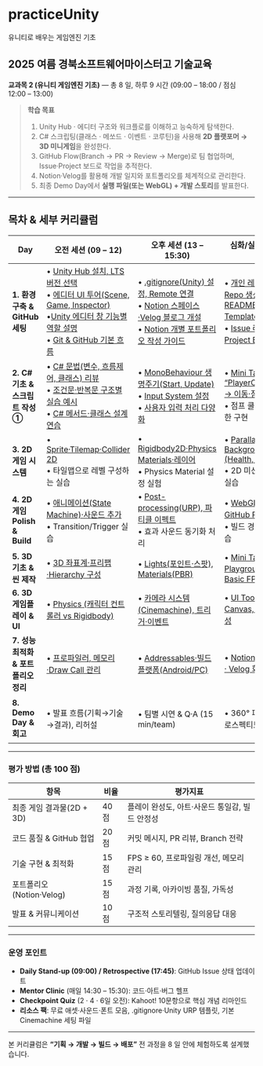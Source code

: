 # practiceUnity
유니티로 배우는 게임엔진 기초

## 2025 여름 경북소프트웨어마이스터고 기술교육

**교과목 2 (유니티 게임엔진 기초)** ― 총 8 일, 하루 9 시간 (09:00 – 18:00 / 점심 12:00 – 13:00)

> **학습 목표**
>
> 1. Unity Hub ‧ 에디터 구조와 워크플로를 이해하고 능숙하게 탐색한다.
> 2. C# 스크립팅(클래스 · 메쏘드 · 이벤트 · 코루틴)을 사용해 **2D 플랫포머 → 3D 미니게임**을 완성한다.
> 3. GitHub Flow(Branch → PR → Review → Merge)로 팀 협업하며, Issue·Project 보드로 작업을 추적한다.
> 4. Notion·Velog를 활용해 개발 일지와 포트폴리오를 체계적으로 관리한다.
> 5. 최종 Demo Day에서 **실행 파일(또는 WebGL) + 개발 스토리**를 발표한다.

---

## 목차 & 세부 커리큘럼

| Day                         | 오전 세션 (09 – 12)                                                                          | 오후 세션 (13 – 15:30)                                              | 심화/실습 (15:30 – 18)                                    | 일일 산출물 · 점검                                     |
| --------------------------- | ---------------------------------------------------------------------------------------- | --------------------------------------------------------------- | ----------------------------------------------------- | ----------------------------------------------- |
| **1. 환경 구축 & GitHub 세팅**    | • [Unity Hub 설치, LTS 버전 선택](https://github.com/isp829/practiceUnity/blob/patch-2/1-1.Unity%20Hub%20%EC%84%A4%EC%B9%98%2C%20LTS%20%EB%B2%84%EC%A0%84%20%EC%84%A0%ED%83%9D.md)<br>• [에디터 UI 투어(Scene, Game, Inspector)](https://github.com/isp829/practiceUnity/blob/patch-2/1-2%20Unity%20%EC%97%90%EB%94%94%ED%84%B0%20UI%20%ED%88%AC%EC%96%B4%20%E2%80%93%20Scene%2C%20Game%2C%20Inspector%20%EC%B0%BD%20%EC%9D%B4%ED%95%B4%ED%95%98%EA%B8%B0.md)<br>•[Unity 에디터 창 기능별 역할 설명](https://github.com/isp829/practiceUnity/blob/patch-2/1-2-1.%20Unity%20%EC%97%90%EB%94%94%ED%84%B0%20%EC%B0%BD%20%EA%B8%B0%EB%8A%A5%EB%B3%84%20%EC%97%AD%ED%95%A0%20%EC%84%A4%EB%AA%85.md)<br>• [Git & GitHub 기본 흐름](https://github.com/isp829/practiceUnity/blob/patch-2/1-3.%20Git%20%26%20GitHub%20%EA%B8%B0%EB%B3%B8%20%ED%9D%90%EB%A6%84.md)  | • [.gitignore(Unity) 설정, Remote 연결](https://github.com/isp829/practiceUnity/blob/patch-2/1-4.gitignore(Unity)%20%EC%84%A4%EC%A0%95%2C%20Remote%20%EC%97%B0%EA%B2%B0.md)<br>• [Notion 스페이스·Velog 블로그 개설](https://github.com/isp829/practiceUnity/blob/patch-2/1-5.%20Notion%20%EC%8A%A4%ED%8E%98%EC%9D%B4%EC%8A%A4%C2%B7Velog%20%EB%B8%94%EB%A1%9C%EA%B7%B8%20%EA%B0%9C%EC%84%A4.md)<br>• [Notion 개별 포트폴리오 작성 가이드](https://github.com/isp829/practiceUnity/blob/patch-2/1-5-1.%20Notion%EC%9C%BC%EB%A1%9C%20%EA%B0%9C%EB%B3%84%20%ED%8F%AC%ED%8A%B8%ED%8F%B4%EB%A6%AC%EC%98%A4%20%EC%9E%91%EC%84%B1%ED%95%98%EA%B8%B0.md)  | • [개인 레포 + Org 팀 Repo 생성, README/Issue Template 작성](https://github.com/isp829/practiceUnity/blob/patch-2/1-6.%20%EA%B0%9C%EC%9D%B8%20%EB%A0%88%ED%8F%AC%20%2B%20Org%20%ED%8C%80%20Repo%20%EC%83%9D%EC%84%B1%2C%20README%2CIssue%20Template%20%EC%9E%91%EC%84%B1.md)<br>• [Issue 라벨 및 Project Board 실습](https://github.com/isp829/practiceUnity/blob/patch-2/1-7.%20Issue%20%EB%9D%BC%EB%B2%A8%20%EB%B0%8F%20Project%20Board%20%EC%8B%A4%EC%8A%B5.md)        | ✔ Repo·Project 보드 생성<br>✔ Unity Sample Scene 커밋 |
| **2. C# 기초 & 스크립트 작성 ①**    | • [C# 문법(변수, 흐름제어, 클래스) 리뷰](https://github.com/isp829/practiceUnity/blob/patch-2/2-1.%20C%23%20%EB%AC%B8%EB%B2%95%20%EB%A6%AC%EB%B7%B0.md)<br>• [조건문·반복문 구조별 실습 예시](https://github.com/isp829/practiceUnity/blob/patch-2/2-1-1.%20%EC%A1%B0%EA%B1%B4%EB%AC%B8%C2%B7%EB%B0%98%EB%B3%B5%EB%AC%B8%20%EA%B5%AC%EC%A1%B0%EB%B3%84%20%EC%8B%A4%EC%8A%B5%20%EC%98%88%EC%8B%9C.md)<br>• [C# 메서드·클래스 설계 연습](https://github.com/isp829/practiceUnity/blob/patch-2/2-1-2.%20C%23%20%EB%A9%94%EC%84%9C%EB%93%9C%C2%B7%ED%81%B4%EB%9E%98%EC%8A%A4%20%EC%84%A4%EA%B3%84%20%EC%97%B0%EC%8A%B5.md) | • [MonoBehaviour 생명주기(Start, Update)](https://github.com/isp829/practiceUnity/blob/patch-2/2-2.%20MonoBehaviour%20%EC%83%9D%EB%AA%85%EC%A3%BC%EA%B8%B0.md)<br>• [Input System 설정](https://github.com/isp829/practiceUnity/blob/patch-2/2-3.%20Input%20System%20%EC%84%A4%EC%A0%95%ED%95%98%EA%B8%B0.md)<br>• [사용자 입력 처리 다양화](https://github.com/isp829/practiceUnity/blob/patch-2/2-3-1.%20%EC%82%AC%EC%9A%A9%EC%9E%90%20%EC%9E%85%EB%A0%A5%20%EC%B2%98%EB%A6%AC%20%EB%8B%A4%EC%96%91%ED%99%94.md)        | • [Mini Task: “PlayerController.cs” → 이동·점프 구현](https://github.com/isp829/practiceUnity/blob/patch-2/2-4.%20Mini%20Task%3A%20%60PlayerController.cs%60%20%E2%80%93%20%EC%9D%B4%EB%8F%99%EA%B3%BC%20%EC%A0%90%ED%94%84%20%EA%B5%AC%ED%98%84.md)<br>• 점프 쿨타임/속도 제한 구현         | ✔ 캐릭터 이동 기능 PR + 코드리뷰                           |
| **3. 2D 게임 시스템**            | • [Sprite·Tilemap·Collider 2D](https://github.com/isp829/practiceUnity/blob/patch-2/3-1.%20Sprite%20%C2%B7%20Tilemap%20%C2%B7%20Collider%202D.md)<br>• 타일맵으로 레벨 구성하는 실습                                                | • [Rigidbody2D·Physics Materials·레이어](https://github.com/isp829/practiceUnity/blob/patch-2/3-2.Rigidbody2D%20%C2%B7%20Physics%20Materials%20%C2%B7%20%EB%A0%88%EC%9D%B4%EC%96%B4.md)<br>• Physics Material 설정 실험                             | • [Parallax Background, UI (Health, Score)](https://github.com/isp829/practiceUnity/blob/patch-2/3-3.Parallax%20Background%20%26%20UI%20%EA%B5%AC%ED%98%84%20(Health%2C%20Score).md)<br>• 2D 미션 맵에 UI 반영 실습             | ✔ 2D Level 1 완성 & Prefab 정리                     |
| **4. 2D 게임 Polish & Build** | • [애니메이션(State Machine)·사운드 추가](https://github.com/isp829/practiceUnity/blob/patch-2/4-1.%20%EC%95%A0%EB%8B%88%EB%A9%94%EC%9D%B4%EC%85%98(State%20Machine)%20%C2%B7%20%EC%82%AC%EC%9A%B4%EB%93%9C%20%EC%B6%94%EA%B0%80.md)<br>• Transition/Trigger 실습                                              | • [Post-processing(URP), 파티클 이펙트](https://github.com/isp829/practiceUnity/blob/patch-2/4-2.%20Post-processing(URP)%20%C2%B7%20%ED%8C%8C%ED%8B%B0%ED%81%B4%20%EC%9D%B4%ED%8E%99%ED%8A%B8.md)<br>• 효과 사운드 동기화 처리                                | • [WebGL 빌드 → GitHub Pages 배포](https://github.com/isp829/practiceUnity/blob/patch-2/4-3.%20WebGL%20%EB%B9%8C%EB%93%9C%20%E2%86%92%20GitHub%20Pages%20%EB%B0%B0%ED%8F%AC.md)<br>• 빌드 경량화 설정 연습                         | ✔ 2D WebGL 링크<br>✔ Velog Devlog 1편              |
| **5. 3D 기초 & 씬 제작**         | • [3D 좌표계·프리팹·Hierarchy 구성](https://github.com/isp829/practiceUnity/blob/patch-2/5-1.%203D%20%EC%A2%8C%ED%91%9C%EA%B3%84%C2%B7%ED%94%84%EB%A6%AC%ED%8C%B9%C2%B7Hierarchy%20%EA%B5%AC%EC%84%B1.md)                                                                | • [Lights(포인트·스팟), Materials(PBR)](https://github.com/isp829/practiceUnity/blob/patch-2/5-2.%20Lights(%ED%8F%AC%EC%9D%B8%ED%8A%B8%C2%B7%EC%8A%A4%ED%8C%9F)%2C%20Materials(PBR).md)                                | • [Mini Task: “3D Playground” 씬 + Basic FPS Controller](https://github.com/isp829/practiceUnity/blob/patch-2/5-3.%20Mini%20Task%3A%20%E2%80%9C3D%20Playground%E2%80%9D%20%EC%94%AC%20%2B%20Basic%20FPS%20Controller.md) | ✔ 3D 씬 스크린샷 PR                                  |
| **6. 3D 게임플레이 & UI**        | • [Physics (캐릭터 컨트롤러 vs Rigidbody)](https://github.com/isp829/practiceUnity/blob/patch-2/6-1.%20Physics%20(%EC%BA%90%EB%A6%AD%ED%84%B0%20%EC%BB%A8%ED%8A%B8%EB%A1%A4%EB%9F%AC%20vs%20Rigidbody).md)                                                        | • [카메라 시스템(Cinemachine), 트리거·이벤트](https://github.com/isp829/practiceUnity/blob/patch-2/6-2.%20%EC%B9%B4%EB%A9%94%EB%9D%BC%20%EC%8B%9C%EC%8A%A4%ED%85%9C(Cinemachine),%20%ED%8A%B8%EB%A6%AC%EA%B1%B0%C2%B7%EC%9D%B4%EB%B2%A4%ED%8A%B8.md)                                 | • [UI Toolkit / Canvas, 게임 루프 완성](https://github.com/isp829/practiceUnity/blob/patch-2/6-3.%20UI%20Toolkit%20%2CCanvas%2C%20%EA%B2%8C%EC%9E%84%20%EB%A3%A8%ED%94%84%20%EC%99%84%EC%84%B1.md)                       | ✔ 3D 미션 2개 클리어 가능                               |
| **7. 성능 최적화 & 포트폴리오 정리**    | • [프로파일러, 메모리·Draw Call 관리](https://github.com/isp829/practiceUnity/blob/patch-2/7-1.%20%ED%94%84%EB%A1%9C%ED%8C%8C%EC%9D%BC%EB%9F%AC,%20%EB%A9%94%EB%AA%A8%EB%A6%AC%C2%B7Draw%20Call%20%EA%B4%80%EB%A6%AC.md)                                                                | • [Addressables·빌드 플랫폼(Android/PC)](https://github.com/isp829/practiceUnity/blob/patch-2/7-2.%20Addressables%C2%B7%EB%B9%8C%EB%93%9C%20%ED%94%8C%EB%9E%AB%ED%8F%BC(Android%2CPC).md)                               | • [Notion Case Study · Velog 회고 작성](https://github.com/isp829/practiceUnity/blob/patch-2/7-3.%20Notion%20Case%20Study%20%C2%B7%20Velog%20%ED%9A%8C%EA%B3%A0%20%EC%9E%91%EC%84%B1.md)                     | ✔ 빌드 사이즈 < 100 MB<br>✔ 포트폴리오 초안                 |
| **8. Demo Day & 회고**        | • 발표 흐름(기획→기술→결과), 리허설                                                                   | • 팀별 시연 & Q·A (15 min/team)                                     | • 360° 피드백 · 레트로스펙티브                                  | ✔ 최종 Tag v1.0<br>✔ 수료증 & 포트폴리오 완료               |

---

### 평가 방법 (총 100 점)

| 항목                  | 비율   | 평가지표                        |
| ------------------- | ---- | --------------------------- |
| 최종 게임 결과물(2D + 3D)  | 40 점 | 플레이 완성도, 아트·사운드 통일감, 빌드 안정성 |
| 코드 품질 & GitHub 협업   | 20 점 | 커밋 메시지, PR 리뷰, Branch 전략    |
| 기술 구현 & 최적화         | 15 점 | FPS ≥ 60, 프로파일링 개선, 메모리 관리  |
| 포트폴리오(Notion·Velog) | 15 점 | 과정 기록, 아카이빙 품질, 가독성         |
| 발표 & 커뮤니케이션         | 10 점 | 구조적 스토리텔링, 질의응답 대응          |

---

### 운영 포인트

* **Daily Stand-up (09:00) / Retrospective (17:45)**: GitHub Issue 상태 업데이트
* **Mentor Clinic** (매일 14:30 – 15:30): 코드·아트·버그 헬프
* **Checkpoint Quiz** (2 · 4 · 6일 오전): Kahoot! 10문항으로 핵심 개념 리마인드
* **리소스 팩**: 무료 애셋·사운드·폰트 모음, .gitignore·Unity URP 템플릿, 기본 Cinemachine 세팅 파일

---

본 커리큘럼은 **“기획 → 개발 → 빌드 → 배포”** 전 과정을 8 일 안에 체험하도록 설계했습니다.
